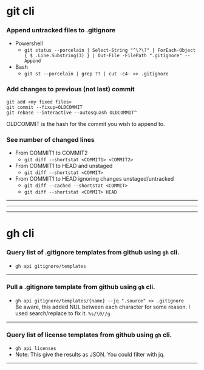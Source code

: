 # git cli

### Append untracked files to .gitignore
- Powershell
    - ```git status --porcelain | Select-String "^\?\?" | ForEach-Object { $_.Line.Substring(3) } | Out-File -FilePath ".gitignore" --Append```
- Bash
    - ```git st --porcelain | grep ?? | cut -c4- >> .gitignore```

### Add changes to previous (not last) commit
```
git add <my fixed files>
git commit --fixup=OLDCOMMIT
git rebase --interactive --autosquash OLDCOMMIT^
```

OLDCOMMIT is the hash for the commit you wish to append to.

### See number of changed lines
- From COMMIT1 to COMMIT2
    - ```git diff --shortstat <COMMIT1> <COMMIT2>```
- From COMMIT1 to HEAD and unstaged
    - ```git diff --shortstat <COMMIT>```
- From COMMIT1 to HEAD ignoring changes unstaged/untracked
    - ```git diff --cached --shortstat <COMMIT>```
    - ```git diff --shortstat <COMMIT> HEAD```



---


---
---

# gh cli
### Query list of .gitignore templates from github using `gh` cli.
- ```gh api gitignore/templates```  

---

### Pull a .gitignore template from github using `gh` cli.
- ```gh api gitignore/templates/{name} --jq ".source" >> .gitignore```  
Be aware, this added NUL between each character for some reason.
I used search/replace to fix it. ```%s/\0//g```

---

### Query list of license templates from github using `gh` cli.
- ```gh api licenses```
- Note: This give the results as JSON. You could filter with jq.

---

